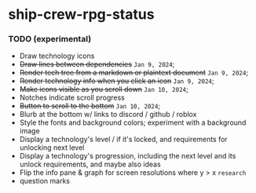 # ship-crew-rpg-status

### TODO (experimental)
* Draw technology icons
* ~~Draw lines between dependencies~~ `Jan 9, 2024`;
* ~~Render tech tree from a markdown or plaintext document~~ `Jan 9, 2024`;
* ~~Render technology info when you click an icon~~ `Jan 9, 2024`;
* ~~Make icons visible as you scroll down~~ `Jan 10, 2024`;
* Notches indicate scroll progress
* ~~Button to scroll to the bottom~~ `Jan 10, 2024`;
* Blurb at the bottom w/ links to discord / github / roblox
* Style the fonts and background colors; experiment with a background image
* Display a technology's level / if it's locked, and requirements for unlocking next level
* Display a technology's progression, including the next level and its unlock requirements, and maybe also ideas
* Flip the info pane & graph for screen resolutions where y > x `research`
* question marks
